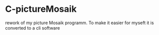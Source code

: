 # C-pictureMosaik
rework of my picture Mosaik programm. To make it easier for myseft it is converted to a cli software
